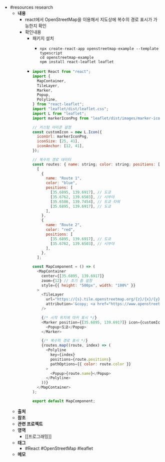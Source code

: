 - #resources research
	- **내용**
		- react에서 OpenStreetMap을 이용해서 지도상에 복수의 경로 표시가 가능한지 확인
		- 확인내용
			- 패키지 설치
				- ```
				  npx create-react-app openstreetmap-example --template typescript
				  cd openstreetmap-example
				  npm install react-leaflet leaflet
				  ```
			- ```javascript
			  import React from "react";
			  import {
			    MapContainer,
			    TileLayer,
			    Marker,
			    Popup,
			    Polyline,
			  } from "react-leaflet";
			  import "leaflet/dist/leaflet.css";
			  import L from "leaflet";
			  import markerIconPng from "leaflet/dist/images/marker-icon.png";
			  
			  // 커스텀 아이콘 설정
			  const customIcon = new L.Icon({
			    iconUrl: markerIconPng,
			    iconSize: [25, 41],
			    iconAnchor: [12, 41],
			  });
			  
			  // 복수의 경로 데이터
			  const routes: { name: string; color: string; positions: [number, number][] }[] =
			    [
			      {
			        name: "Route 1",
			        color: "blue",
			        positions: [
			          [35.6895, 139.6917], // 도쿄
			          [35.6762, 139.6503], // 시부야
			          [35.6586, 139.7454], // 도쿄 타워
			          [35.6895, 139.6917], // 도쿄
			        ],
			      },
			      {
			        name: "Route 2",
			        color: "red",
			        positions: [
			          [35.6895, 139.6917], // 도쿄
			          [35.6762, 139.6503], // 시부야
			        ],
			      },
			    ];
			  
			  const MapComponent = () => (
			    <MapContainer
			      center={[35.6895, 139.6917]}
			      zoom={12} // 초기 줌 설정
			      style={{ height: "500px", width: "100%" }}
			    >
			      <TileLayer
			        url="https://{s}.tile.openstreetmap.org/{z}/{x}/{y}.png"
			        attribution='&copy; <a href="https://www.openstreetmap.org/copyright">OpenStreetMap</a> contributors'
			      />
			  
			      {/* 시작 위치에 마커 표시 */}
			      <Marker position={[35.6895, 139.6917]} icon={customIcon}>
			        <Popup>도쿄</Popup>
			      </Marker>
			  
			      {/* 복수의 경로 표시 */}
			      {routes.map((route, index) => (
			        <Polyline
			          key={index}
			          positions={route.positions}
			          pathOptions={{ color: route.color }}
			        >
			          <Popup>{route.name}</Popup>
			        </Polyline>
			      ))}
			    </MapContainer>
			  );
			  
			  export default MapComponent;
			  
			  ```
	- **출처**
	- **참조**
	- **관련 프로젝트**
	- **영역**
		- [[프로그래밍]]
	- **태그**
		- #React #OpenStreetMap #leaflet
	- **메모**